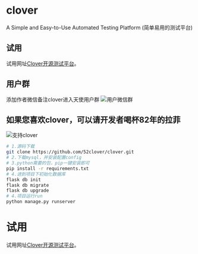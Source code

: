 # clover

A Simple and Easy-to-Use Automated Testing Platform (简单易用的测试平台)

## 试用

试用网址[Clover开源测试平台](http://demo.52clover.cn/)。

## 用户群

添加作者微信备注clover进入天使用户群
![用户微信群](https://cdn.jsdelivr.net/gh/wongqingbin/PicGo/clover/group.jpg)

## 如果您喜欢clover，可以请开发者喝杯82年的拉菲

![支持clover](https://cdn.jsdelivr.net/gh/wongqingbin/PicGo/clover/donation.jpg)

```bash
# 1.源码下载
git clone https://github.com/52clover/clover.git
# 2.下载mysql，并安装配置config
# 3.python需要的包，pip一键安装即可
pip install -r requirements.txt
# 4.进到项目下初始化数据库
flask db init
flask db migrate
flask db upgrade
# 4.项目运行run
python manage.py runserver
```

# 试用
试用网址[Clover开源测试平台](http://demo.52clover.cn/)。
